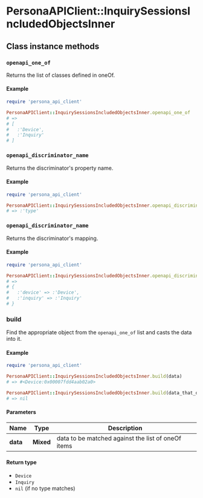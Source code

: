 # PersonaAPIClient::InquirySessionsIncludedObjectsInner

## Class instance methods

### `openapi_one_of`

Returns the list of classes defined in oneOf.

#### Example

```ruby
require 'persona_api_client'

PersonaAPIClient::InquirySessionsIncludedObjectsInner.openapi_one_of
# =>
# [
#   :'Device',
#   :'Inquiry'
# ]
```

### `openapi_discriminator_name`

Returns the discriminator's property name.

#### Example

```ruby
require 'persona_api_client'

PersonaAPIClient::InquirySessionsIncludedObjectsInner.openapi_discriminator_name
# => :'type'
```

### `openapi_discriminator_name`

Returns the discriminator's mapping.

#### Example

```ruby
require 'persona_api_client'

PersonaAPIClient::InquirySessionsIncludedObjectsInner.openapi_discriminator_mapping
# =>
# {
#   :'device' => :'Device',
#   :'inquiry' => :'Inquiry'
# }
```

### build

Find the appropriate object from the `openapi_one_of` list and casts the data into it.

#### Example

```ruby
require 'persona_api_client'

PersonaAPIClient::InquirySessionsIncludedObjectsInner.build(data)
# => #<Device:0x00007fdd4aab02a0>

PersonaAPIClient::InquirySessionsIncludedObjectsInner.build(data_that_doesnt_match)
# => nil
```

#### Parameters

| Name | Type | Description |
| ---- | ---- | ----------- |
| **data** | **Mixed** | data to be matched against the list of oneOf items |

#### Return type

- `Device`
- `Inquiry`
- `nil` (if no type matches)

